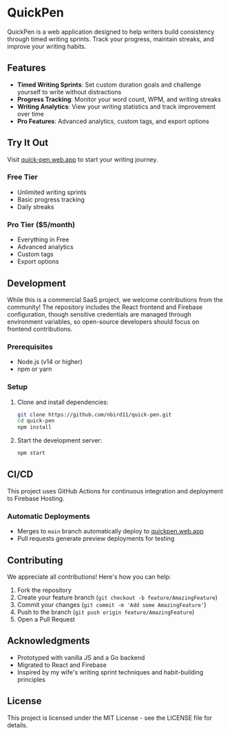 # QuickPen

QuickPen is a web application designed to help writers build consistency through timed writing sprints. Track your progress, maintain streaks, and improve your writing habits.

## Features

- **Timed Writing Sprints**: Set custom duration goals and challenge yourself to write without distractions
- **Progress Tracking**: Monitor your word count, WPM, and writing streaks
- **Writing Analytics**: View your writing statistics and track improvement over time
- **Pro Features**: Advanced analytics, custom tags, and export options

## Try It Out

Visit [quick-pen.web.app](https://quick-pen.web.app) to start your writing journey.

### Free Tier
- Unlimited writing sprints
- Basic progress tracking
- Daily streaks

### Pro Tier ($5/month)
- Everything in Free
- Advanced analytics
- Custom tags
- Export options

## Development

While this is a commercial SaaS project, we welcome contributions from the community! The repository includes the React frontend and Firebase configuration, though sensitive credentials are managed through environment variables, so open-source developers should focus on frontend contributions.

### Prerequisites
- Node.js (v14 or higher)
- npm or yarn

### Setup
1. Clone and install dependencies:
   ```bash
   git clone https://github.com/nbird11/quick-pen.git
   cd quick-pen
   npm install
   ```

2. Start the development server:
   ```bash
   npm start
   ```

## CI/CD

This project uses GitHub Actions for continuous integration and deployment to Firebase Hosting.

### Automatic Deployments
- Merges to `main` branch automatically deploy to [quickpen.web.app](https://quickpen.web.app)
- Pull requests generate preview deployments for testing

## Contributing

We appreciate all contributions! Here's how you can help:

1. Fork the repository
2. Create your feature branch (`git checkout -b feature/AmazingFeature`)
3. Commit your changes (`git commit -m 'Add some AmazingFeature'`)
4. Push to the branch (`git push origin feature/AmazingFeature`)
5. Open a Pull Request

## Acknowledgments

- Prototyped with vanilla JS and a Go backend
- Migrated to React and Firebase
- Inspired by my wife's writing sprint techniques and habit-building principles

## License

This project is licensed under the MIT License - see the LICENSE file for details.
